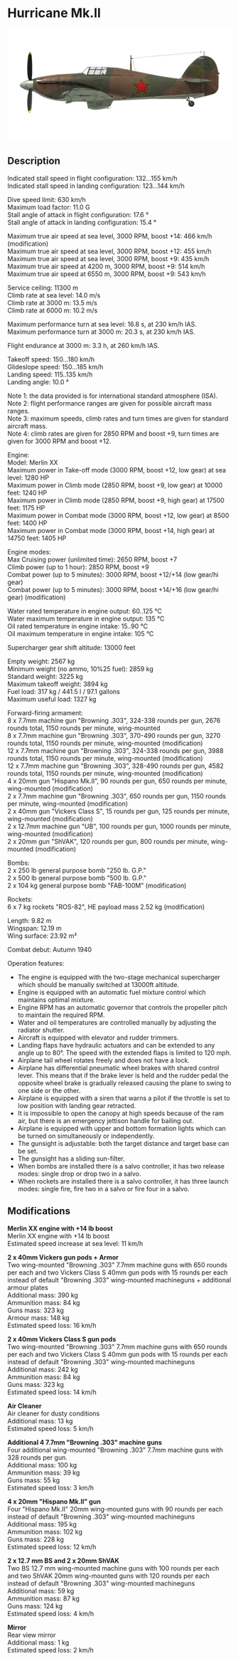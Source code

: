 # Hurricane Mk.II

![hurricanemkii](../images/planes/hurricanemkii.png)

## Description

Indicated stall speed in flight configuration: 132...155 km/h  
Indicated stall speed in landing configuration: 123...144 km/h  
  
Dive speed limit: 630 km/h  
Maximum load factor: 11.0 G  
Stall angle of attack in flight configuration: 17.6 °  
Stall angle of attack in landing configuration: 15.4 °  
  
Maximum true air speed at sea level, 3000 RPM, boost +14: 466 km/h (modification)  
Maximum true air speed at sea level, 3000 RPM, boost +12: 455 km/h  
Maximum true air speed at sea level, 3000 RPM, boost +9: 435 km/h  
Maximum true air speed at 4200 m, 3000 RPM, boost +9: 514 km/h  
Maximum true air speed at 6550 m, 3000 RPM, boost +9: 543 km/h  
  
Service ceiling: 11300 m  
Climb rate at sea level: 14.0 m/s  
Climb rate at 3000 m: 13.5 m/s  
Climb rate at 6000 m: 10.2 m/s  
  
Maximum performance turn at sea level: 16.8 s, at 230 km/h IAS.  
Maximum performance turn at 3000 m: 20.3 s, at 230 km/h IAS.  
  
Flight endurance at 3000 m: 3.3 h, at 260 km/h IAS.  
  
Takeoff speed: 150...180 km/h  
Glideslope speed: 150...185 km/h  
Landing speed: 115..135 km/h  
Landing angle: 10.0 °  
  
Note 1: the data provided is for international standard atmosphere (ISA).  
Note 2: flight performance ranges are given for possible aircraft mass ranges.  
Note 3: maximum speeds, climb rates and turn times are given for standard aircraft mass.  
Note 4: climb rates are given for 2850 RPM and boost +9, turn times are given for 3000 RPM and boost +12.  
  
Engine:  
Model: Merlin XX  
Maximum power in Take-off mode (3000 RPM, boost +12, low gear) at sea level: 1280 HP  
Maximum power in Climb mode (2850 RPM, boost +9, low gear) at 10000 feet: 1240 HP  
Maximum power in Climb mode (2850 RPM, boost +9, high gear) at 17500 feet: 1175 HP  
Maximum power in Combat mode (3000 RPM, boost +12, low gear) at 8500 feet: 1400 HP  
Maximum power in Combat mode (3000 RPM, boost +14, high gear) at 14750 feet: 1405 HP  
  
Engine modes:  
Max Cruising power (unlimited time): 2650 RPM, boost +7  
Climb power (up to 1 hour): 2850 RPM, boost +9  
Combat power (up to 5 minutes): 3000 RPM, boost +12/+14 (low gear/hi gear)  
Combat power (up to 5 minutes): 3000 RPM, boost +14/+16 (low gear/hi gear) (modification)  
  
Water rated temperature in engine output: 60..125 °C  
Water maximum temperature in engine output: 135 °C  
Oil rated temperature in engine intake: 15..90 °C  
Oil maximum temperature in engine intake: 105 °C  
  
Supercharger gear shift altitude: 13000 feet  
  
Empty weight: 2567 kg  
Minimum weight (no ammo, 10%25 fuel): 2859 kg  
Standard weight: 3225 kg  
Maximum takeoff weight: 3894 kg  
Fuel load: 317 kg / 441.5 l / 97.1 gallons  
Maximum useful load: 1327 kg  
  
Forward-firing armament:  
8 x 7.7mm machine gun "Browning .303", 324-338 rounds per gun, 2676 rounds total, 1150 rounds per minute, wing-mounted  
8 x 7.7mm machine gun "Browning .303", 370-490 rounds per gun, 3270 rounds total, 1150 rounds per minute, wing-mounted (modification)  
12 x 7.7mm machine gun "Browning .303", 324-338 rounds per gun, 3988 rounds total, 1150 rounds per minute, wing-mounted (modification)  
12 x 7.7mm machine gun "Browning .303", 328-490 rounds per gun, 4582 rounds total, 1150 rounds per minute, wing-mounted (modification)  
4 x 20mm gun "Hispano Mk.II", 90 rounds per gun, 650 rounds per minute, wing-mounted (modification)  
2 x 7.7mm machine gun "Browning .303", 650 rounds per gun, 1150 rounds per minute, wing-mounted (modification)  
2 x 40mm gun "Vickers Class S", 15 rounds per gun, 125 rounds per minute, wing-mounted (modification)  
2 x 12.7mm machine gun "UB", 100 rounds per gun, 1000 rounds per minute, wing-mounted (modification)  
2 x 20mm gun "ShVAK", 120 rounds per gun, 800 rounds per minute, wing-mounted (modification)  
  
Bombs:  
2 x 250 lb general purpose bomb "250 lb. G.P."  
2 x 500 lb general purpose bomb "500 lb. G.P."  
2 x 104 kg general purpose bomb "FAB-100M" (modification)  
  
Rockets:  
6 x 7 kg rockets "ROS-82", HE payload mass 2.52 kg (modification)  
  
Length: 9.82 m  
Wingspan: 12.19 m  
Wing surface: 23.92 m²  
  
Combat debut: Autumn 1940  
  
Operation features:  
- The engine is equipped with the two-stage mechanical supercharger which should be manually switched at 13000ft altitude.  
- Engine is equipped with an automatic fuel mixture control which maintains optimal mixture.  
- Engine RPM has an automatic governor that controls the propeller pitch to maintain the required RPM.  
- Water and oil temperatures are controlled manually by adjusting the radiator shutter.  
- Aircraft is equipped with elevator and rudder trimmers.  
- Landing flaps have hydraulic actuators and can be extended to any angle up to 80°. The speed with the extended flaps is limited to 120 mph.  
- Airplane tail wheel rotates freely and does not have a lock.  
- Airplane has differential pneumatic wheel brakes with shared control lever. This means that if the brake lever is held and the rudder pedal the opposite wheel brake is gradually released causing the plane to swing to one side or the other.  
- Airplane is equipped with a siren that warns a pilot if the throttle is set to low position with landing gear retracted.  
- It is impossible to open the canopy at high speeds because of the ram air, but there is an emergency jettison handle for bailing out.  
- Airplane is equipped with upper and bottom formation lights which can be turned on simultaneously or independently.  
- The gunsight is adjustable: both the target distance and target base can be set.  
- The gunsight has a sliding sun-filter.  
- When bombs are installed there is a salvo controller, it has two release modes: single drop or drop two in a salvo.  
- When rockets are installed there is a salvo controller, it has three launch modes: single fire, fire two in a salvo or fire four in a salvo.

## Modifications

**Merlin XX engine with +14 lb boost**  
Merlin XX engine with +14 lb boost  
Estimated speed increase at sea level: 11 km/h

**2 x 40mm Vickers gun pods + Armor**  
Two wing-mounted "Browning .303" 7.7mm machine guns with 650 rounds per each and two Vickers Class S 40mm gun pods with 15 rounds per each instead of default "Browning .303" wing-mounted machineguns + additional armour plates  
Additional mass: 390 kg  
Ammunition mass: 84 kg  
Guns mass: 323 kg  
Armour mass: 148 kg  
Estimated speed loss: 16 km/h

**2 x 40mm Vickers Class S gun pods**  
Two wing-mounted "Browning .303" 7.7mm machine guns with 650 rounds per each and two Vickers Class S 40mm gun pods with 15 rounds per each instead of default "Browning .303" wing-mounted machineguns  
Additional mass: 242 kg  
Ammunition mass: 84 kg  
Guns mass: 323 kg  
Estimated speed loss: 14 km/h

**Air Cleaner**  
Air cleaner for dusty conditions  
Additional mass: 13 kg  
Estimated speed loss: 5 km/h

**Additional 4 7.7mm "Browning .303" machine guns**  
Four additional wing-mounted "Browning .303" 7.7mm machine guns with 328 rounds per gun.  
Additional mass: 100 kg  
Ammunition mass: 39 kg  
Guns mass: 55 kg  
Estimated speed loss: 3 km/h

**4 x 20mm "Hispano Mk.II" gun**  
Four "Hispano Mk.II" 20mm wing-mounted guns with 90 rounds per each instead of default "Browning .303" wing-mounted machineguns  
Additional mass: 195 kg  
Ammunition mass: 102 kg  
Guns mass: 228 kg  
Estimated speed loss: 12 km/h

**2 x 12.7 mm BS and 2 x 20mm ShVAK**  
Two BS 12.7 mm wing-mounted machine guns with 100 rounds per each and two ShVAK 20mm wing-mounted guns with 120 rounds per each instead of default "Browning .303" wing-mounted machineguns  
Additional mass: 59 kg  
Ammunition mass: 87 kg  
Guns mass: 124 kg  
Estimated speed loss: 4 km/h

**Mirror**  
Rear view mirror  
Additional mass: 1 kg  
Estimated speed loss: 2 km/h
